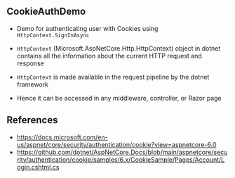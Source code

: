## CookieAuthDemo
* Demo for authenticating user with Cookies using `HttpContext.SignInAsync`

* `HttpContext` (Microsoft.AspNetCore.Http.HttpContext) object in dotnet contains all the information about the current HTTP request and response
* `HttpContext` is made available in the request pipeline by the dotnet framework
* Hence it can be accessed in any middleware, controller, or Razor page


## References
* https://docs.microsoft.com/en-us/aspnet/core/security/authentication/cookie?view=aspnetcore-6.0
* https://github.com/dotnet/AspNetCore.Docs/blob/main/aspnetcore/security/authentication/cookie/samples/6.x/CookieSample/Pages/Account/Login.cshtml.cs